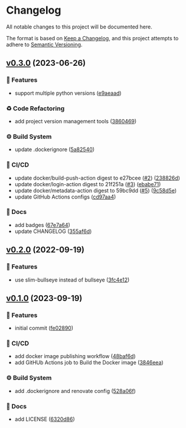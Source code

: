 # Changelog

All notable changes to this project will be documented here.

The format is based on [Keep a Changelog](https://keepachangelog.com/en/1.0.0/), and this project attempts to adhere to [Semantic Versioning](https://semver.org/spec/v2.0.0.html).

## [v0.3.0](https://github.com/engineervix/docker-python-latex/compare/v0.2.0...v0.3.0) (2023-06-26)


### 🚀 Features

* support multiple python versions ([e9aeaad](https://github.com/engineervix/docker-python-latex/commit/e9aeaadef4b4bf75d5a0c1db05b4b94c04de83ed))


### ♻️ Code Refactoring

* add project version management tools ([3860469](https://github.com/engineervix/docker-python-latex/commit/3860469dc48af9e5f8efcb23076fb2de92c1b560))


### ⚙️ Build System

* update .dockerignore ([5a82540](https://github.com/engineervix/docker-python-latex/commit/5a825409f7399126e5d84bb23df78bc47fa995ad))


### 👷 CI/CD

* update docker/build-push-action digest to e27bcee ([#2](https://github.com/engineervix/docker-python-latex/issues/2)) ([238826d](https://github.com/engineervix/docker-python-latex/commit/238826d5f3024073b9ba88bbc9d6fed8a3df9da7))
* update docker/login-action digest to 21f251a ([#3](https://github.com/engineervix/docker-python-latex/issues/3)) ([ebabe71](https://github.com/engineervix/docker-python-latex/commit/ebabe71a1d346e1a4204e378ce02060e9c397b05))
* update docker/metadata-action digest to 59bc9dd ([#5](https://github.com/engineervix/docker-python-latex/issues/5)) ([9c58d5e](https://github.com/engineervix/docker-python-latex/commit/9c58d5e2093b99e6f0a0b3353b7a915f7dd27469))
* update GitHub Actions configs ([cd97aa4](https://github.com/engineervix/docker-python-latex/commit/cd97aa430b5bb0ad9b5984f0f87e6e9804a6395e))


### 📝 Docs

* add badges ([67e7a64](https://github.com/engineervix/docker-python-latex/commit/67e7a64ee5c734669516bb64f5416ed508ebea05))
* update CHANGELOG ([355af6d](https://github.com/engineervix/docker-python-latex/commit/355af6ddd28a46565c8505ffd239bf60e336f623))

## [v0.2.0](https://github.com/engineervix/docker-python-latex/compare/v0.1.0...v0.2.0) (2022-09-19)

### 🚀 Features

* use slim-bullseye instead of bullseye ([3fc4e12](https://github.com/engineervix/docker-python-latex/commit/3fc4e12086bddfd101a1775369d4f3064df24903))

## [v0.1.0](https://github.com/engineervix/docker-python-latex/compare/v0.0.0...v0.1.0) (2023-09-19)

### 🚀 Features

* initial commit ([fe02890](https://github.com/engineervix/docker-python-latex/commit/fe02890074be2d398937d4c989ba13ecca3f8a48))

### 👷 CI/CD

* add docker image publishing workflow ([48baf6d](https://github.com/engineervix/docker-python-latex/commit/48baf6dde2379ef49ac10a8aeec557942266e29c))
* add GitHUb Actions job to Build the Docker image ([3846eea](https://github.com/engineervix/docker-python-latex/commit/3846eeada5aef77cf01c3ef2d4df7daa8f89ffb6))

### ⚙️ Build System

* add .dockerignore and renovate config ([528a06f](https://github.com/engineervix/docker-python-latex/commit/528a06f1daf5b1cd31c65f0cbf2e57de528e8bcb))

### 📝 Docs

* add LICENSE ([6320d86](https://github.com/engineervix/docker-python-latex/commit/6320d869b8baaf9445333cc020e7a77e76d26667))
